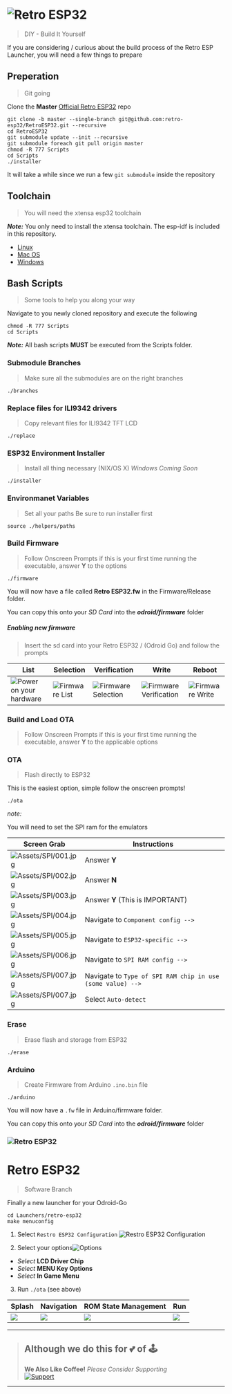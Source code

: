 # ![Retro ESP32](Assets/logo.jpg)
> DIY - Build It Yourself

If you are considering / curious about the build process of the Retro ESP Launcher, you will need a few things to prepare

## Preperation
> Git going

Clone the **Master** [Official Retro ESP32](https://github.com/retro-esp32/RetroESP32/) repo

```shell
git clone -b master --single-branch git@github.com:retro-esp32/RetroESP32.git --recursive
cd RetroESP32
git submodule update --init --recursive
git submodule foreach git pull origin master
chmod -R 777 Scripts
cd Scripts
./installer
```

It will take a while since we run a few ```git submodule``` inside the repository

## Toolchain
> You will need the xtensa esp32 toolchain

***Note:*** You only need to install the xtensa toolchain. The esp-idf is included in this repository.

- [Linux](https://docs.espressif.com/projects/esp-idf/en/latest/get-started/linux-setup.html)
- [Mac OS](https://docs.espressif.com/projects/esp-idf/en/latest/get-started/macos-setup.html)
- [Windows](https://docs.espressif.com/projects/esp-idf/en/latest/get-started/windows-setup-scratch.html)


## Bash Scripts
> Some tools to help you along your way

Navigate to you newly cloned repository and execute the following
```
chmod -R 777 Scripts
cd Scripts
```

***Note:*** All bash scripts **MUST** be executed from the Scripts folder.


### Submodule Branches
> Make sure all the submodules are on the right branches

```
./branches
```

### Replace files for ILI9342 drivers
> Copy relevant files for ILI9342 TFT LCD

```
./replace
```

### ESP32 Environment Installer
> Install all thing necessary (NIX/OS X)  *Windows Coming Soon*

```
./installer
```

### Environmanet Variables
> Set all your paths
> Be sure to run installer first

```
source ./helpers/paths
```

### Build Firmware
> Follow Onscreen Prompts
> if this is your first time running the executable, answer **Y** to the options

```
./firmware
```

You will now have a file called **Retro ESP32.fw** in the Firmware/Release folder.

You can copy this onto your *SD Card* into the ***odroid/firmware*** folder

##### Enabling new firmware
> Insert the sd card into your Retro ESP32 /  (Odroid Go) and follow the prompts

| List                                           | Selection                             | Verification                               | Write                                         | Reboot                                 |
| ---------------------------------------------- | ------------------------------------- | ------------------------------------------ | --------------------------------------------- | -------------------------------------- |
| ![Power on your hardware](Assets/IMG_1081.jpg) | ![Firmware List](Assets/IMG_1082.jpg) | ![Firmware Selection](Assets/IMG_1083.jpg) | ![Firmware Verification](Assets/IMG_1089.jpg) | ![Firmware Write](Assets/IMG_1090.jpg) |

### Build and Load OTA
> Follow Onscreen Prompts
> if this is your first time running the executable, answer **Y** to the applicable options

### OTA
> Flash directly to ESP32

This is the easiest option, simple follow the onscreen prompts!

```
./ota
```

*note:*

You will need to set the SPI ram for the emulators

| Screen Grab                               | Instructions                                                 |
| ----------------------------------------- | ------------------------------------------------------------ |
| ![Assets/SPI/001.jpg](Assets/SPI/001.jpg) | Answer **Y**                                                 |
| ![Assets/SPI/002.jpg](Assets/SPI/002.jpg) | Answer **N**                                                 |
| ![Assets/SPI/003.jpg](Assets/SPI/003.jpg) | Answer **Y** (This is IMPORTANT)                             |
| ![Assets/SPI/004.jpg](Assets/SPI/004.jpg) | Navigate to ```Component config -->```                       |
| ![Assets/SPI/005.jpg](Assets/SPI/005.jpg) | Navigate to ```ESP32-specific -->```                         |
| ![Assets/SPI/006.jpg](Assets/SPI/006.jpg) | Navigate to ```SPI RAM config -->```                         |
| ![Assets/SPI/007.jpg](Assets/SPI/007.jpg) | Navigate to ```Type of SPI RAM chip in use (some value) -->``` |
| ![Assets/SPI/007.jpg](Assets/SPI/008.jpg) | Select ```Auto-detect```                                     |



### Erase

> Erase flash and storage from ESP32

```
./erase
```

### Arduino
> Create Firmware from Arduino ```.ino.bin``` file

```
./arduino
```

You will now have a ```.fw``` file in Arduino/firmware folder.

You can copy this onto your *SD Card* into the ***odroid/firmware*** folder


### ![Retro ESP32](Assets/retro-esp32/logo.jpg)
# Retro ESP32
> Software Branch

Finally a new launcher for your Odroid-Go

```
cd Launchers/retro-esp32
make menuconfig
```

1. Select ```Restro ESP32 Configuration``` ![Restro ESP32 Configuration](Assets/menuconfig.png)

2. Select your options![Options](Assets/driver.png)
  * *Select* **LCD Driver Chip**
  * *Select* **MENU Key Options**
  * *Select* **In Game Menu**

3. Run ```./ota```  (see above)

| Splash                          | Navigation                     | ROM State Management             | Run                          |
| ------------------------------- | ------------------------------ | -------------------------------- | ---------------------------- |
| ![](Assets/launcher/splash.jpg) | ![](Assets/launcher/games.jpg) | ![](Assets/launcher/manager.jpg) | ![](Assets/launcher/run.jpg) |

-----

> ## Although we do this for 💕 of 🕹️
> **We Also Like Coffee!**
> *Please Consider Supporting*<br>
> [![Support](https://raw.githubusercontent.com/retro-esp32/RetroESP32/master/Assets/sponsor.jpg)](https://github.com/sponsors/retro-esp32)

-----